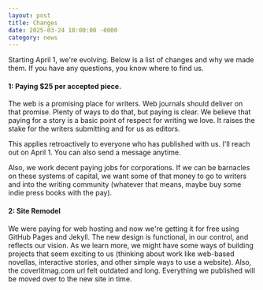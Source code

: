 ```yaml
---
layout: post
title: Changes
date: 2025-03-24 10:00:00 -0000
category: news
---
```


<p>Starting April 1, we're evolving. Below is a list of changes and why we made them. If you have any questions, you know where to find us.</p>

<h4>1: Paying $25 per accepted piece.</h4>

<p>The web is a promising place for writers. Web journals should deliver on that promise. Plenty of ways to do that, but paying is clear. We believe that paying for a story is a basic point of respect for writing we love. It raises the stake for the writers submitting and for us as editors.</p>

<p>This applies retroactively to everyone who has published with us. I'll reach out on April 1. You can also send a message anytime.

<p>Also, we work decent paying jobs for corporations. If we can be barnacles on these systems of capital, we want some of that money to go to writers and into the writing community (whatever that means, maybe buy some indie press books with the pay).</p>

<h4>2: Site Remodel</h4>

<p>We were paying for web hosting and now we're getting it for free using GitHub Pages and Jekyll. The new design is functional, in our control, and reflects our vision. As we learn more, we might have some ways of building projects that seem exciting to us (thinking about work like web-based novellas, interactive stories, and other simple ways to use a website). Also, the coverlitmag.com url felt outdated and long. Everything we published will be moved over to the new site in time.</p>

